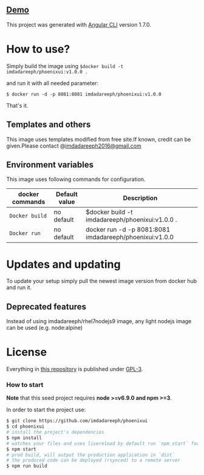 

## [Demo](http://www.imdadareeph.com/phoenixui/login)

This project was generated with [Angular CLI](https://github.com/angular/angular-cli) version 1.7.0.

# How to use?

Simply build the image using `$docker build -t imdadareeph/phoenixui:v1.0.0 .`

and run it with all needed parameter:

```console
$ docker run -d -p 8081:8081 imdadareeph/phoenixui:v1.0.0 
```

That's it.

## Templates and others

This image uses templates modified from free site.If known, credit can be given.Please contact @imdadareeph2016@gmail.com

## Environment variables

This image uses following commands for configuration.

|docker commands     |Default value        |Description                                         |
|------------------------|---------------------|----------------------------------------------------|
|`Docker build`    |no default           |$docker build -t imdadareeph/phoenixui:v1.0.0 .|
|`Docker run`    |no default           |docker run -d -p 8081:8081 imdadareeph/phoenixui:v1.0.0            |



# Updates and updating

To update your setup simply pull the newest image version from docker hub and run it.


## Deprecated features

Instead of using imdadareeph/rhel7nodejs9 image, any light nodejs image can be used (e.g. node:alpine)

# License

Everything in [this repository](https://github.com/imdadareeph/phoenixui) is published under [GPL-3](https://spdx.org/licenses/GPL-3.0).

### How to start
**Note** that this seed project requires  **node >=v6.9.0 and npm >=3**.

In order to start the project use:
```bash
$ git clone https://github.com/imdadareeph/phoenixui
$ cd phoenixui
# install the project's dependencies
$ npm install
# watches your files and uses livereload by default run `npm start` for a dev server. Navigate to `http://localhost:4200/`. The app will automatically reload if you change any of the source files.
$ npm start
# prod build, will output the production application in `dist`
# the produced code can be deployed (rsynced) to a remote server
$ npm run build
```
